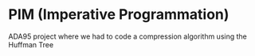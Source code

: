 # PIM (Imperative Programmation)
ADA95 project where we had to code a compression algorithm using the Huffman Tree 
